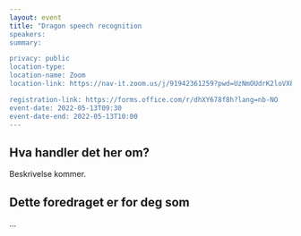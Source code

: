 ```yaml
---
layout: event
title: "Dragon speech recognition
speakers:
summary:

privacy: public
location-type:
location-name: Zoom
location-link: https://nav-it.zoom.us/j/91942361259?pwd=UzNmOUdrK2loVXFqYnYzZEdpaHovUT09

registration-link: https://forms.office.com/r/dhXY678f8h?lang=nb-NO
event-date: 2022-05-13T09:30
event-date-end: 2022-05-13T10:00
---
```

## Hva handler det her om?
Beskrivelse kommer. 

## Dette foredraget er for deg som
...
